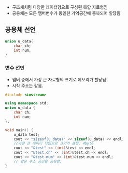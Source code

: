 
- 구조체처럼 다양한 데이터형으로 구성된 복합 자료형임
-  공용체는 모든 멤버변수가 동일한 기억공간에 중복되어 할당됨

## 공용체 선언
```cpp
union u_data{
	char ch; 
	int num;
}
```
### 변수 선언
- 멤버 중에서 가장 큰 자료형의 크기로 메모리가 할당됨
- 시작 주소는 같음. 

```cpp
#include <iostream>

using namespace std;
union u_data {
	char ch;
	int num;
};

void main() {
	u_data test;
	cout << "sizeof(u_data)" << sizeof(u_data) << endl;
	//가장 큰 데이터 타입으로 크기가 결정. 4byte
	cout << "&test" << (int)&test << endl;
	cout << "&test.ch" << (int)&test.ch << endl;
	cout << "&test.num" << (int)&test.num << endl;
	// 같은 주소 공간을 공유함.
}
```
